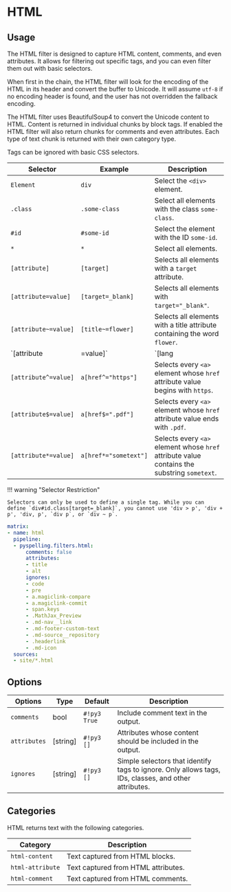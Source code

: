 # HTML

## Usage
The HTML filter is designed to capture HTML content, comments, and even attributes. It allows for filtering out specific tags, and you can even filter them out with basic selectors.

When first in the chain, the HTML filter will look for the encoding of the HTML in its header and convert the buffer to Unicode. It will assume `utf-8` if no encoding header is found, and the user has not overridden the fallback encoding.

The HTML filter uses BeautifulSoup4 to convert the Unicode content to HTML. Content is returned in individual chunks by block tags. If enabled the HTML filter will also return chunks for comments and even attributes. Each type of text chunk is returned with their own category type.

Tags can be ignored with basic CSS selectors.

Selector             | Example               | Description
-------------------- | --------------------- | -----------
`Element`            | `div`                 | Select the `<div>` element.
`.class`             | `.some-class`         | Select all elements with the class `some-class`.
`#id`                | `#some-id`            | Select the element with the ID `some-id`.
`*`                  | `*`                   | Select all elements.
`[attribute]`        | `[target]`            | Selects all elements with a `target` attribute.
`[attribute=value]`  | `[target=_blank]`     | Selects all elements with `target="_blank"`.
`[attribute~=value]` | `[title~=flower]`     | Selects all elements with a title attribute containing the word `flower`.
`[attribute|=value]` | `[lang|=en]`          | Selects all elements with a `lang` attribute value starting with `en`.
`[attribute^=value]` | `a[href^="https"]`    | Selects every `<a>` element whose `href` attribute value begins with `https`.
`[attribute$=value]` | `a[href$=".pdf"]`     | Selects every `<a>` element whose `href` attribute value ends with `.pdf`.
`[attribute*=value]` | `a[href*="sometext"]` | Selects every `<a>` element whose `href` attribute value contains the substring `sometext`.

!!! warning "Selector Restriction"

    Selectors can only be used to define a single tag. While you can define `div#id.class[target=_blank]`, you cannot use 'div > p', 'div + p', 'div, p', `div p`, or `div ~ p`.

```yaml
matrix:
- name: html
  pipeline:
  - pyspelling.filters.html:
      comments: false
      attributes:
      - title
      - alt
      ignores:
      - code
      - pre
      - a.magiclink-compare
      - a.magiclink-commit
      - span.keys
      - .MathJax_Preview
      - .md-nav__link
      - .md-footer-custom-text
      - .md-source__repository
      - .headerlink
      - .md-icon
  sources:
  - site/*.html
```

## Options

Options      | Type     | Default      | Description
------------ | -------- | ------------ | -----------
`comments`   | bool     | `#!py3 True` | Include comment text in the output.
`attributes` | [string] | `#!py3 []`   | Attributes whose content should be included in the output.
`ignores`    | [string] | `#!py3 []`   | Simple selectors that identify tags to ignore. Only allows tags, IDs, classes, and other attributes.

## Categories

HTML returns text with the following categories.

Category         | Description
---------------- | -----------
`html-content`   | Text captured from HTML blocks.
`html-attribute` | Text captured from HTML attributes.
`html-comment`   | Text captured from HTML comments.
